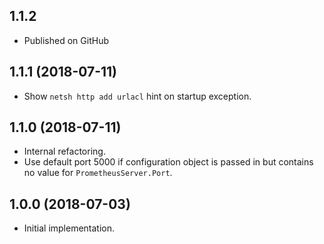 ## 1.1.2
* Published on GitHub

## 1.1.1 (2018-07-11)

* Show `netsh http add urlacl` hint on startup exception.

## 1.1.0 (2018-07-11)

* Internal refactoring.
* Use default port 5000 if configuration object is passed in but contains no value for `PrometheusServer.Port`.

## 1.0.0 (2018-07-03)

* Initial implementation.
